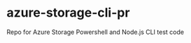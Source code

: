 azure-storage-cli-pr
===================

Repo for Azure Storage Powershell and Node.js CLI test code
